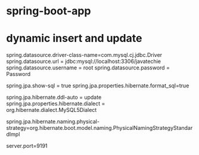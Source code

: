 # spring-boot-app


# dynamic insert and update

spring.datasource.driver-class-name=com.mysql.cj.jdbc.Driver
spring.datasource.url = jdbc:mysql://localhost:3306/javatechie
spring.datasource.username = root
spring.datasource.password = Password

spring.jpa.show-sql = true
spring.jpa.properties.hibernate.format_sql=true

spring.jpa.hibernate.ddl-auto = update
spring.jpa.properties.hibernate.dialect = org.hibernate.dialect.MySQL5Dialect


spring.jpa.hibernate.naming.physical-strategy=org.hibernate.boot.model.naming.PhysicalNamingStrategyStandardImpl

server.port=9191

